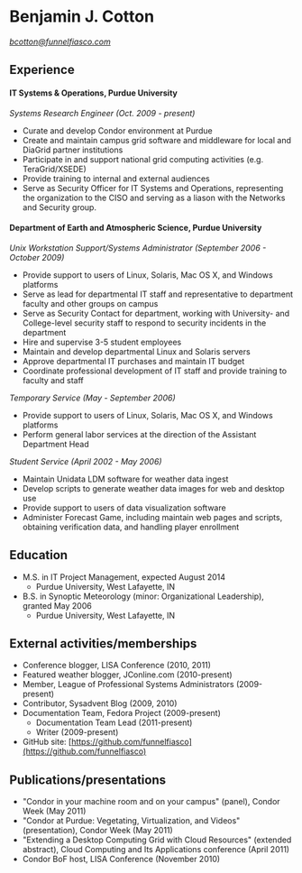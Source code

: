 # Benjamin J. Cotton
*bcotton@funnelfiasco.com*

## Experience

#### IT Systems & Operations, Purdue University
*Systems Research Engineer (Oct. 2009 - present)*

* Curate and develop Condor environment at Purdue
* Create and maintain campus grid software and middleware for local and DiaGrid partner institutions
* Participate in and support national grid computing activities (e.g. TeraGrid/XSEDE)
* Provide training to internal and external audiences
* Serve as Security Officer for IT Systems and Operations, representing the organization to the CISO and serving as a liason with the Networks and Security group.

#### Department of Earth and Atmospheric Science, Purdue University  
*Unix Workstation Support/Systems Administrator (September 2006 - October 2009)*

* Provide support to users of Linux, Solaris, Mac OS X, and Windows platforms
* Serve as lead for departmental IT staff and representative to department faculty and other groups on campus
* Serve as Security Contact for department, working with University- and College-level security staff to respond to security incidents in the department
* Hire and supervise 3-5 student employees
* Maintain and develop departmental Linux and Solaris servers
* Approve departmental IT purchases and maintain IT budget
* Coordinate professional development of IT staff and provide training to faculty and staff

*Temporary Service (May - September 2006)*

* Provide support to users of Linux, Solaris, Mac OS X, and Windows platforms
* Perform general labor services at the direction of the Assistant Department Head

*Student Service (April 2002 - May 2006)*

* Maintain Unidata LDM software for weather data ingest
* Develop scripts to generate weather data images for web and desktop use
* Provide support to users of data visualization software
* Administer Forecast Game, including maintain web pages and scripts, obtaining verification data, and handling player enrollment

## Education

* M.S. in IT Project Management, expected August 2014
     * Purdue University, West Lafayette, IN
* B.S. in Synoptic Meteorology (minor: Organizational Leadership), granted May 2006
     * Purdue University, West Lafayette, IN

## External activities/memberships

* Conference blogger, LISA Conference (2010, 2011)
* Featured weather blogger, JConline.com (2010-present)
* Member, League of Professional Systems Administrators (2009-present)
* Contributor, Sysadvent Blog (2009, 2010)
* Documentation Team, Fedora Project (2009-present)
    * Documentation Team Lead (2011-present)
    * Writer (2009-present)
* GitHub site: [https://github.com/funnelfiasco](https://github.com/funnelfiasco)

## Publications/presentations

* "Condor in your machine room and on your campus" (panel), Condor Week (May 2011)
* "Condor at Purdue: Vegetating, Virtualization, and Videos" (presentation), Condor Week (May 2011) 
* "Extending a Desktop Computing Grid with Cloud Resources" (extended abstract), Cloud Computing and Its Applications conference (April 2011)
* Condor BoF host, LISA Conference (November 2010)

